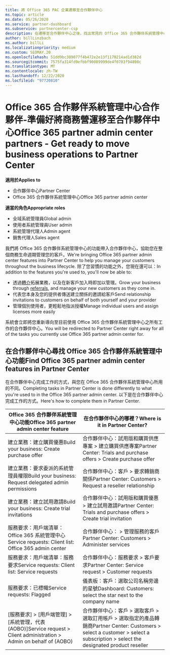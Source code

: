 ```yaml
---
title: 將 Office 365 PAC 企業遷移至合作夥伴中心
ms.topic: article
ms.date: 05/26/2020
ms.service: partner-dashboard
ms.subservice: partnercenter-csp
description: 在遷移至合作夥伴中心之後，找出常見的 Office 365 合作夥伴系統管理中心 (PAC) 功能，例如建立您的商務和服務要求。
author: billLinzbach
ms.author: billLi
ms.localizationpriority: medium
ms.custom: SEOMAY.20
ms.openlocfilehash: 51dd9bc389077f4b472e2e13f1170214ad1d382d
ms.sourcegitcommit: 7575fa314fd9efbbf90089999de4f0703f94898c
ms.translationtype: MT
ms.contentlocale: zh-TW
ms.lasthandoff: 12/22/2020
ms.locfileid: "97720810"
---
```

# <a name="office-365-partner-admin-center-partners---get-ready-to-move-business-operations-to-partner-center"></a><span data-ttu-id="8fcb1-103">Office 365 合作夥伴系統管理中心合作夥伴-準備好將商務營運移至合作夥伴中心</span><span class="sxs-lookup"><span data-stu-id="8fcb1-103">Office 365 partner admin center partners - Get ready to move business operations to Partner Center</span></span>

<span data-ttu-id="8fcb1-104">**適用於**</span><span class="sxs-lookup"><span data-stu-id="8fcb1-104">**Applies to**</span></span> 

- <span data-ttu-id="8fcb1-105">合作夥伴中心</span><span class="sxs-lookup"><span data-stu-id="8fcb1-105">Partner Center</span></span>
- <span data-ttu-id="8fcb1-106">Office 365 合作夥伴系統管理中心</span><span class="sxs-lookup"><span data-stu-id="8fcb1-106">Office 365 partner admin center</span></span>

<span data-ttu-id="8fcb1-107">**適當的角色**</span><span class="sxs-lookup"><span data-stu-id="8fcb1-107">**Appropriate roles**</span></span>

- <span data-ttu-id="8fcb1-108">全域系統管理員</span><span class="sxs-lookup"><span data-stu-id="8fcb1-108">Global admin</span></span>
- <span data-ttu-id="8fcb1-109">使用者系統管理員</span><span class="sxs-lookup"><span data-stu-id="8fcb1-109">User admin</span></span>
- <span data-ttu-id="8fcb1-110">系統管理代理人</span><span class="sxs-lookup"><span data-stu-id="8fcb1-110">Admin agent</span></span>
- <span data-ttu-id="8fcb1-111">銷售代理人</span><span class="sxs-lookup"><span data-stu-id="8fcb1-111">Sales agent</span></span>

<span data-ttu-id="8fcb1-112">我們將 Office 365 合作夥伴系統管理中心的功能帶入合作夥伴中心，協助您在整個商務生命週期管理您的客戶。</span><span class="sxs-lookup"><span data-stu-id="8fcb1-112">We're bringing Office 365 partner admin center features into Partner Center to help you manage your customers throughout the business lifecycle.</span></span> <span data-ttu-id="8fcb1-113">除了您習慣的功能之外，您現在還可以：</span><span class="sxs-lookup"><span data-stu-id="8fcb1-113">In addition to the features you're used to, you'll now be able to:</span></span>

- <span data-ttu-id="8fcb1-114">透過[轉介](referrals.md)拓展業務，以及在新客戶加入時即加以管理。</span><span class="sxs-lookup"><span data-stu-id="8fcb1-114">Grow your business through [referrals](referrals.md), and manage your new customers as they come in.</span></span>
- <span data-ttu-id="8fcb1-115">代表您本身及您的提供者傳送建立關係的邀請給客戶</span><span class="sxs-lookup"><span data-stu-id="8fcb1-115">Send relationship invitations to customers on behalf of both yourself and your provider</span></span>
- <span data-ttu-id="8fcb1-116">管理個別使用者，更輕鬆地指派授權</span><span class="sxs-lookup"><span data-stu-id="8fcb1-116">Manage individual users and assign licenses more easily</span></span>

<span data-ttu-id="8fcb1-117">系統會立即將您重新導向至目前使用 Office 365 合作夥伴系統管理中心之所有工作的合作夥伴中心。</span><span class="sxs-lookup"><span data-stu-id="8fcb1-117">You will be redirected to Partner Center right away for all of the tasks you currently use Office 365 partner admin center for.</span></span>

## <a name="find-office-365-partner-admin-center-features-in-partner-center"></a><span data-ttu-id="8fcb1-118">在合作夥伴中心尋找 Office 365 合作夥伴系統管理中心功能</span><span class="sxs-lookup"><span data-stu-id="8fcb1-118">Find Office 365 partner admin center features in Partner Center</span></span>

<span data-ttu-id="8fcb1-119">在合作夥伴中心完成工作的方式，與您在 Office 365 合作夥伴系統管理中心所用的不同。</span><span class="sxs-lookup"><span data-stu-id="8fcb1-119">Completing tasks in Partner Center is done differently to what you're used to in the Office 365 partner admin center.</span></span> <span data-ttu-id="8fcb1-120">以下是在合作夥伴中心完成工作的方式。</span><span class="sxs-lookup"><span data-stu-id="8fcb1-120">Here's how to complete them in Partner Center.</span></span>

| <span data-ttu-id="8fcb1-121">Office 365 合作夥伴系統管理中心功能</span><span class="sxs-lookup"><span data-stu-id="8fcb1-121">Office 365 partner admin center feature</span></span>                       | <span data-ttu-id="8fcb1-122">在合作夥伴中心的哪裡？</span><span class="sxs-lookup"><span data-stu-id="8fcb1-122">Where is it in Partner Center?</span></span> | 
|   -----------------------------------------------  | -------------- |
| <span data-ttu-id="8fcb1-123">建立業務：建立購買優惠</span><span class="sxs-lookup"><span data-stu-id="8fcb1-123">Build your business: Create purchase offer</span></span> | <span data-ttu-id="8fcb1-124">合作夥伴中心：試用版和購買供應專案 > 建立購買供應專案</span><span class="sxs-lookup"><span data-stu-id="8fcb1-124">Partner Center: Trials and purchase offers > Create purchase offer</span></span> |
| <span data-ttu-id="8fcb1-125">建立業務：要求委派的系統管理員權限</span><span class="sxs-lookup"><span data-stu-id="8fcb1-125">Build your business: Request delegated admin permissions</span></span> | <span data-ttu-id="8fcb1-126">合作夥伴中心：客戶 > 要求轉銷商關係</span><span class="sxs-lookup"><span data-stu-id="8fcb1-126">Partner Center: Customers > Request a reseller relationship</span></span> |
| <span data-ttu-id="8fcb1-127">建立業務：建立試用邀請</span><span class="sxs-lookup"><span data-stu-id="8fcb1-127">Build your business: Create trial invitations</span></span> | <span data-ttu-id="8fcb1-128">合作夥伴中心：試用版和購買優惠 > 建立試用邀請</span><span class="sxs-lookup"><span data-stu-id="8fcb1-128">Partner Center: Trials and purchase offers > Create trial invitation</span></span> |
| <span data-ttu-id="8fcb1-129">服務要求：用戶端清單：Office 365 系統管理中心</span><span class="sxs-lookup"><span data-stu-id="8fcb1-129">Service requests: Client list: Office 365 admin center</span></span> | <span data-ttu-id="8fcb1-130">合作夥伴中心： > 管理服務的客戶</span><span class="sxs-lookup"><span data-stu-id="8fcb1-130">Partner Center: Customers > Administer services</span></span> |
| <span data-ttu-id="8fcb1-131">服務要求：用戶端清單：服務要求</span><span class="sxs-lookup"><span data-stu-id="8fcb1-131">Service requests: Client list: Service requests</span></span> | <span data-ttu-id="8fcb1-132">合作夥伴中心：服務要求 > 客戶要求</span><span class="sxs-lookup"><span data-stu-id="8fcb1-132">Partner Center: Service request > Customer requests</span></span> |
| <span data-ttu-id="8fcb1-133">服務要求：已標幟</span><span class="sxs-lookup"><span data-stu-id="8fcb1-133">Service requests: Flagged</span></span> | <span data-ttu-id="8fcb1-134">儀表板：客戶：選取公司名稱旁邊的星號</span><span class="sxs-lookup"><span data-stu-id="8fcb1-134">Dashboard: Customers: select the star next to the company name</span></span> |
| <span data-ttu-id="8fcb1-135">[服務要求] > [用戶端管理] > [系統管理，代表 (AOBO)]</span><span class="sxs-lookup"><span data-stu-id="8fcb1-135">Service request > Client administration > Admin on behalf of (AOBO)</span></span> | <span data-ttu-id="8fcb1-136">合作夥伴中心：客戶 > 選取客戶 > 選取訂用帳戶 > 選取指定的產品轉銷商</span><span class="sxs-lookup"><span data-stu-id="8fcb1-136">Partner Center: Customers > select a customer > select a subscription > select the designated product reseller</span></span> |

